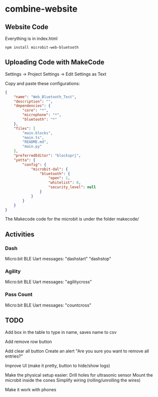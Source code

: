 # combine-website

## Website Code
Everything is in index.html

`npm install microbit-web-bluetooth`

## Uploading Code with MakeCode
Settings -> Project Settings -> Edit Settings as Text

Copy and paste these configurations:

```json
{
    "name": "Web_Bluetooth_Test",
    "description": "",
    "dependencies": {
        "core": "*",
        "microphone": "*",
        "bluetooth": "*"
    },
    "files": [
        "main.blocks",
        "main.ts",
        "README.md",
        "main.py"
    ],
    "preferredEditor": "blocksprj",
    "yotta": {
        "config": {
            "microbit-dal": {
                "bluetooth": {
                    "open": 1,
                    "whitelist": 0,
                    "security_level": null
                }
            }
        }
    }
}
```

The Makecode code for the microbit is under the folder makecode/

## Activities
### Dash
Micro:bit BLE Uart messages:
    "dashstart"
    "dashstop"

### Agility
Micro:bit BLE Uart messages:
    "agilitycross"

### Pass Count
Micro:bit BLE Uart messages:
    "countcross"

## TODO
Add box in the table to type in name, saves name to csv

Add remove row button

Add clear all button
    Create an alert "Are you sure you want to remove all entries?"

Improve UI (make it pretty, button to hide/show logs)

Make the physical setup easier:
    Drill holes for ultrasonic sensor
    Mount the microbit inside the cones
    Simplify wiring (rolling/unrolling the wires)

Make it work with phones
